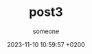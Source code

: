 ---
layout: post
title:  "post3"
date:   2023-11-10 10:59:57 +0200
author : someone
categories: 
- Tools
image: "/assets/img/post1.jpg"
resume: "Lorem Ipsum is simply dummy text of the printing and typesetting industry. Lorem Ipsum has been the industry's standard dummy text ever since the 1500s"
featuredPost : false
---